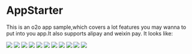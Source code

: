 # AppStarter

This is an o2o app sample,which covers a lot features you may wanna to put into you app.It also supports alipay and weixin pay. It looks like:

![](readmepic/0.jpg)
![](readmepic/1.jpg)
![](readmepic/2.jpg)
![](readmepic/2.2.jpg)
![](readmepic/3.1.jpg)
![](readmepic/3.jpg)
![](readmepic/4.jpg)
![](readmepic/5.jpg)
![](readmepic/6.jpg)
![](readmepic/7.jpg)
![](readmepic/8.jpg)
